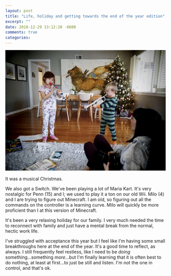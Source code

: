 ```yaml
---
layout: post
title: "Life, holiday and getting towards the end of the year edition"
excerpt: ""
date: 2018-12-29 13:12:20 -0600
comments: true
categories: 
---
```


![](/assets/2018/12/xmas-music.jpg)

It was a musical Christmas.

We also got a Switch. We've been playing a lot of Maria Kart. It's very nostalgic for Penn (15) and I; we used to play it a ton on our old Wii. Milo (4) and I are trying to figure out Minecraft. I am old, so figuring out all the commands on the controller is a learning curve. Milo will quickly be more proficient than I at this version of Minecraft. 

It's been a very relaxing holiday for our family. I very much needed the time to reconnect with family and just have a mental break from the normal, hectic work life.

I've struggled with acceptance this year but I feel like I'm having some small breakthroughs here at the end of the year. It's a good time to reflect, as always. I still frequently feel restless, like I need to be _doing_ something...something _more_...but I'm finally learning that it is often best to do nothing, at least at first...to just be still and listen. I'm not the one in control, and that's ok. 
